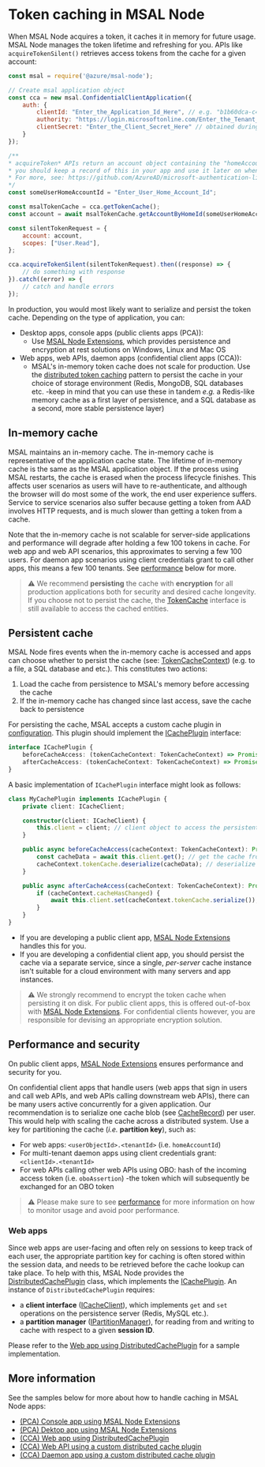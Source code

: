 # Token caching in MSAL Node

When MSAL Node acquires a token, it caches it in memory for future usage. MSAL Node manages the token lifetime and refreshing for you. APIs like `acquireTokenSilent()` retrieves access tokens from the cache for a given account:

```javascript
const msal = require('@azure/msal-node');

// Create msal application object
const cca = new msal.ConfidentialClientApplication({
    auth: {
        clientId: "Enter_the_Application_Id_Here", // e.g. "b1b60dca-c49d-496e-9851-xxxxxxxxxxxx" (guid)
        authority: "https://login.microsoftonline.com/Enter_the_Tenant_Info_Here", // e.g. "common" or your tenantId (guid)
        clientSecret: "Enter_the_Client_Secret_Here" // obtained during app registration
    }
});

/**
* acquireToken* APIs return an account object containing the "homeAccountId"
* you should keep a record of this in your app and use it later on when calling acquireTokenSilent
* For more, see: https://github.com/AzureAD/microsoft-authentication-library-for-js/blob/dev/lib/msal-node/docs/accounts.md
*/
const someUserHomeAccountId = "Enter_User_Home_Account_Id";

const msalTokenCache = cca.getTokenCache();
const account = await msalTokenCache.getAccountByHomeId(someUserHomeAccountId);

const silentTokenRequest = {
    account: account,
    scopes: ["User.Read"],
};

cca.acquireTokenSilent(silentTokenRequest).then((response) => {
    // do something with response
}).catch((error) => {
    // catch and handle errors
});
```

In production, you would most likely want to serialize and persist the token cache. Depending on the type of application, you can:

* Desktop apps, console apps (public clients apps (PCA)):
  * Use [MSAL Node Extensions](../../../extensions/msal-node-extensions/README.md), which provides persistence and encryption at rest solutions on Windows, Linux and Mac OS
* Web apps, web APIs, daemon apps (confidential client apps (CCA)):
  * MSAL's in-memory token cache does not scale for production. Use the [distributed token caching](#performance-and-security) pattern to persist the cache in your choice of storage environment (Redis, MongoDB, SQL databases etc. -keep in mind that you can use these in tandem *e.g.* a Redis-like memory cache as a first layer of persistence, and a SQL database as a second, more stable persistence layer)

## In-memory cache

MSAL maintains an in-memory cache. The in-memory cache is representative of the application cache state. The lifetime of in-memory cache is the same as the MSAL application object. If the process using MSAL restarts, the cache is erased when the process lifecycle finishes. This affects user scenarios as users will have to re-authenticate, and although the browser will do most some of the work, the end user experience suffers. Service to service scenarios also suffer because getting a token from AAD involves HTTP requests, and is much slower than getting a token from a cache.

Note that the in-memory cache is not scalable for server-side applications and performance will degrade after holding a few 100 tokens in cache. For web app and web API scenarios, this approximates to serving a few 100 users. For daemon app scenarios using client credentials grant to call other apps, this means a few 100 tenants. See [performance](#performance-and-security) below for more.

> :warning: We recommend **persisting** the cache with **encryption** for all production applications both for security and desired cache longevity. If you choose not to persist the cache, the [TokenCache](https://azuread.github.io/microsoft-authentication-library-for-js/ref/classes/_azure_msal_node.tokencache.html) interface is still available to access the cached entities.

## Persistent cache

MSAL Node fires events when the in-memory cache is accessed and apps can choose whether to persist the cache (see: [TokenCacheContext](https://azuread.github.io/microsoft-authentication-library-for-js/ref/classes/_azure_msal_common.tokencachecontext.html)) (e.g. to a file, a SQL database and etc.). This constitutes two actions:

1. Load the cache from persistence to MSAL's memory before accessing the cache
2. If the in-memory cache has changed since last access, save the cache back to persistence

For persisting the cache, MSAL accepts a custom cache plugin in [configuration](./configuration.md). This plugin should implement the [ICachePlugin](https://azuread.github.io/microsoft-authentication-library-for-js/ref/interfaces/_azure_msal_common.icacheplugin.html) interface:

```typescript
interface ICachePlugin {
    beforeCacheAccess: (tokenCacheContext: TokenCacheContext) => Promise<void>;
    afterCacheAccess: (tokenCacheContext: TokenCacheContext) => Promise<void>;
}
```

A basic implementation of `ICachePlugin` interface might look as follows:

```typescript
class MyCachePlugin implements ICachePlugin {
    private client: ICacheClient;

    constructor(client: ICacheClient) {
        this.client = client; // client object to access the persistent cache
    }

    public async beforeCacheAccess(cacheContext: TokenCacheContext): Promise<void> {
        const cacheData = await this.client.get(); // get the cache from persistence
        cacheContext.tokenCache.deserialize(cacheData); // deserialize it to in-memory cache
    }

    public async afterCacheAccess(cacheContext: TokenCacheContext): Promise<void> {
        if (cacheContext.cacheHasChanged) {
            await this.client.set(cacheContext.tokenCache.serialize()); // deserialize in-memory cache to persistence
        }
    }
}
```

* If you are developing a public client app, [MSAL Node Extensions](../../../extensions/msal-node-extensions/README.md) handles this for you.
* If you are developing a confidential client app, you should persist the cache via a separate service, since a single, *per-server* cache instance isn't suitable for a cloud environment with many servers and app instances.

> :warning: We strongly recommend to encrypt the token cache when persisting it on disk. For public client apps, this is offered out-of-box with [MSAL Node Extensions](../../../extensions/msal-node-extensions/README.md). For confidential clients however, you are responsible for devising an appropriate encryption solution.

## Performance and security

On public client apps, [MSAL Node Extensions](../../../extensions/msal-node-extensions/README.md) ensures performance and security for you.

On confidential client apps that handle users (web apps that sign in users and call web APIs, and web APIs calling downstream web APIs), there can be many users active concurrently for a given application. Our recommendation is to serialize one cache blob (see [CacheRecord](https://github.com/AzureAD/microsoft-authentication-library-for-js/blob/dev/lib/msal-common/src/cache/entities/CacheRecord.ts)) per user. This would help with scaling the cache across a distributed system. Use a key for partitioning the cache (*i.e.* **partition key**), such as:

* For web apps: `<userObjectId>.<tenantId>` (i.e. `homeAccountId`)
* For multi-tenant daemon apps using client credentials grant: `<clientId>.<tenantId>`
* For web APIs calling other web APIs using OBO: hash of the incoming access token (i.e. `oboAssertion`) -the token which will subsequently be exchanged for an OBO token

> :warning: Please make sure to see [performance](./performance.md) for more information on how to monitor usage and avoid poor performance.

### Web apps

Since web apps are user-facing and often rely on sessions to keep track of each user, the appropriate partition key for caching is often stored within the session data, and needs to be retrieved before the cache lookup can take place. To help with this, MSAL Node provides the [DistributedCachePlugin](https://azuread.github.io/microsoft-authentication-library-for-js/ref/classes/_azure_msal_node.distributedcacheplugin.html) class, which implements the [ICachePlugin](https://azuread.github.io/microsoft-authentication-library-for-js/ref/interfaces/_azure_msal_common.icacheplugin.html). An instance of `DistributedCachePlugin` requires:

* a **client interface** ([ICacheClient](https://azuread.github.io/microsoft-authentication-library-for-js/ref/interfaces/_azure_msal_node.icacheclient.html)), which implements `get` and `set` operations on the persistence server (Redis, MySQL etc.).
* a **partition manager** ([IPartitionManager](https://azuread.github.io/microsoft-authentication-library-for-js/ref/interfaces/_azure_msal_node.ipartitionmanager.html)), for reading from and writing to cache with respect to a given **session ID**.

Please refer to the [Web app using DistributedCachePlugin](../../../samples/msal-node-samples/auth-code-distributed-cache/README.md) for a sample implementation.

## More information

See the samples below for more about how to handle caching in MSAL Node apps:

* [(PCA) Console app using MSAL Node Extensions](../../../extensions/samples/msal-node-extensions/index.js)
* [(PCA) Dektop app using MSAL Node Extensions](../../../extensions/samples/electron-webpack/README.md)
* [(CCA) Web app using DistributedCachePlugin](../../../samples/msal-node-samples/auth-code-distributed-cache/README.md)
* [(CCA) Web API using a custom distributed cache plugin](../../../samples/msal-node-samples/auth-code-distributed-cache/README.md)
* [(CCA) Daemon app using a custom distributed cache plugin](../../../samples/msal-node-samples/auth-code-distributed-cache/README.md)
